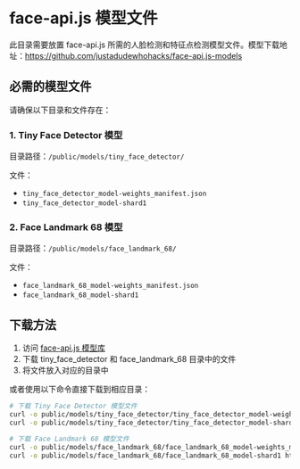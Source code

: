 # face-api.js 模型文件

此目录需要放置 face-api.js 所需的人脸检测和特征点检测模型文件。模型下载地址：https://github.com/justadudewhohacks/face-api.js-models

## 必需的模型文件

请确保以下目录和文件存在：

### 1. Tiny Face Detector 模型

目录路径：`/public/models/tiny_face_detector/`

文件：
- `tiny_face_detector_model-weights_manifest.json`
- `tiny_face_detector_model-shard1`

### 2. Face Landmark 68 模型

目录路径：`/public/models/face_landmark_68/`

文件：
- `face_landmark_68_model-weights_manifest.json`
- `face_landmark_68_model-shard1`

## 下载方法

1. 访问 [face-api.js 模型库](https://github.com/justadudewhohacks/face-api.js-models)
2. 下载 tiny_face_detector 和 face_landmark_68 目录中的文件
3. 将文件放入对应的目录中

或者使用以下命令直接下载到相应目录：

```bash
# 下载 Tiny Face Detector 模型文件
curl -o public/models/tiny_face_detector/tiny_face_detector_model-weights_manifest.json https://raw.githubusercontent.com/justadudewhohacks/face-api.js-models/master/tiny_face_detector/tiny_face_detector_model-weights_manifest.json
curl -o public/models/tiny_face_detector/tiny_face_detector_model-shard1 https://raw.githubusercontent.com/justadudewhohacks/face-api.js-models/master/tiny_face_detector/tiny_face_detector_model-shard1

# 下载 Face Landmark 68 模型文件
curl -o public/models/face_landmark_68/face_landmark_68_model-weights_manifest.json https://raw.githubusercontent.com/justadudewhohacks/face-api.js-models/master/face_landmark_68/face_landmark_68_model-weights_manifest.json
curl -o public/models/face_landmark_68/face_landmark_68_model-shard1 https://raw.githubusercontent.com/justadudewhohacks/face-api.js-models/master/face_landmark_68/face_landmark_68_model-shard1
``` 